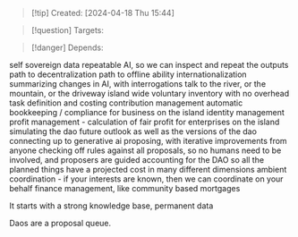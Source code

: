 
>[!tip] Created: [2024-04-18 Thu 15:44]

>[!question] Targets: 

>[!danger] Depends: 

self sovereign data
repeatable AI, so we can inspect and repeat the outputs
path to decentralization
path to offline ability
internationalization
summarizing changes in AI, with interrogations
talk to the river, or the mountain, or the driveway
island wide voluntary inventory with no overhead
task definition and costing
contribution management
automatic bookkeeping / compliance for business on the island
identity management
profit management - calculation of fair profit for enterprises on the island
simulating the dao future outlook as well as the versions of the dao
connecting up to 
generative ai proposing, with iterative improvements from anyone
checking off rules against all proposals, so no humans need to be involved, and proposers are guided
accounting for the DAO so all the planned things have a projected cost in many different dimensions
ambient coordination - if your interests are known, then we can coordinate on your behalf
finance management, like community based mortgages

It starts with a strong knowledge base, permanent data

Daos are a proposal queue.